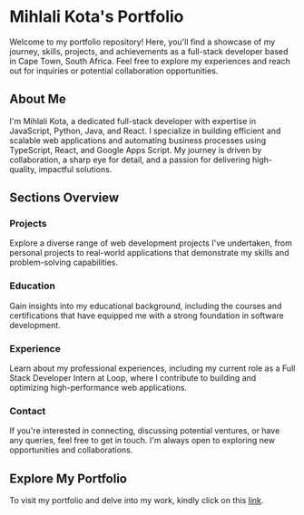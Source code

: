 # Mihlali Kota's Portfolio

Welcome to my portfolio repository! Here, you'll find a showcase of my journey, skills, projects, and achievements as a full-stack developer based in Cape Town, South Africa. Feel free to explore my experiences and reach out for inquiries or potential collaboration opportunities.

## About Me

I'm Mihlali Kota, a dedicated full-stack developer with expertise in JavaScript, Python, Java, and React. I specialize in building efficient and scalable web applications and automating business processes using TypeScript, React, and Google Apps Script. My journey is driven by collaboration, a sharp eye for detail, and a passion for delivering high-quality, impactful solutions.

## Sections Overview

### Projects

Explore a diverse range of web development projects I've undertaken, from personal projects to real-world applications that demonstrate my skills and problem-solving capabilities.

### Education

Gain insights into my educational background, including the courses and certifications that have equipped me with a strong foundation in software development.

### Experience

Learn about my professional experiences, including my current role as a Full Stack Developer Intern at Loop, where I contribute to building and optimizing high-performance web applications.

### Contact

If you're interested in connecting, discussing potential ventures, or have any queries, feel free to get in touch. I'm always open to exploring new opportunities and collaborations.

## Explore My Portfolio

To visit my portfolio and delve into my work, kindly click on this [link](https://mihlaliportfolio2.netlify.app/).
